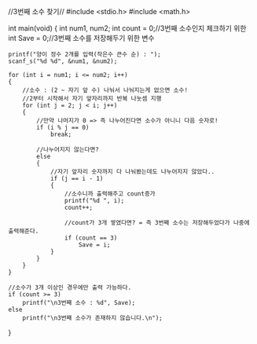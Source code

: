 //3번째 소수 찾기//
#include <stdio.h>
#include <math.h>

int main(void)
{
    int num1, num2;
    int count = 0;//3번째 소수인지 체크하기 위한
    int Save = 0;//3번째 소수를 저장해두기 위한 변수

    printf("양이 정수 2개를 입력(작은수 큰수 순) : ");
    scanf_s("%d %d", &num1, &num2);

    for (int i = num1; i <= num2; i++)
    {
        //소수 : (2 ~ 자기 앞 수) 나눠서 나눠지는게 없으면 소수!
        //2부터 시작해서 자기 앞자리까지 반복 나눗셈 지행
        for (int j = 2; j < i; j++)
        {
            //만약 나머지가 0 => 즉 나누어진다면 소수가 아니니 다음 숫자로!
            if (i % j == 0)
                break;

            //나누어지지 않는다면?
            else
            {
                //자기 앞자리 숫자까지 다 나눠봤는데도 나누어지지 않았다..
                if (j == i - 1)
                {
                    //소수니까 출력해주고 count증가
                    printf("%d ", i);
                    count++;

                    //count가 3개 쌓였다면? = 즉 3번째 소수는 저장해두었다가 나중에 출력해준다.
                    if (count == 3)
                        Save = i;
                }
            }
        }
    }

    //소수가 3개 이상인 경우에만 출력 가능하다.
    if (count >= 3)
        printf("\n3번째 소수 : %d", Save);
    else
        printf("\n3번째 소수가 존재하지 않습니다.\n");
}